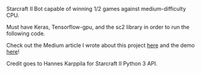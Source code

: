 Starcraft II Bot capable of winning 1/2 games against medium-difficulty CPU.

Must have Keras, Tensorflow-gpu, and the sc2 library in order to run the following code. 

Check out the Medium article I wrote about this project [here](https://medium.datadriveninvestor.com/beating-starcraft-ii-using-neuroevolution-and-neural-networks-406511bef2f) and the demo [here](https://youtu.be/LlnZ6NBp7b0)! 

Credit goes to Hannes Karppila for Starcraft II Python 3 API.



